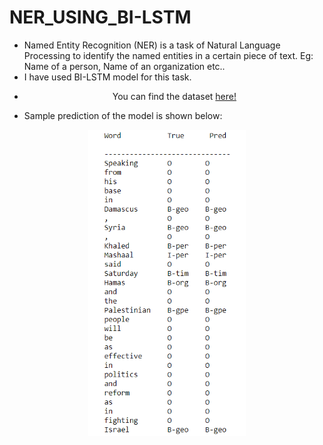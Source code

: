 # NER_USING_BI-LSTM
- Named Entity Recognition (NER) is a task of Natural Language Processing to identify the named entities in a certain piece of text. 
Eg: Name of a person, Name of an organization etc..
- I have used BI-LSTM model for this task.
- <p align="center">You can find the dataset <a href="https://github.com/NAVANEETHELITE/NER_USING_BI-LSTM/blob/master/DATA/new_ner.csv">here!</a></p>
- Sample prediction of the model is shown below:
<center>
<img src = "https://github.com/NAVANEETHELITE/NER_USING_BI-LSTM/blob/master/PRED_IMG/PREDICTED_ENTITIES.png" width="50%" title="Sample Prediction" alt="Sample Prediction">
</center>
